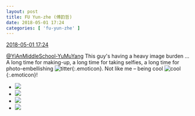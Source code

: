 ```yaml
---
layout: post
title: FU Yun-zhe (傅韵哲)
date: 2018-05-01 17:24
categories: [ 'fu-yun-zhe' ]
---
```


<div class="weibo-info">
  <a href="https://weibo.com/6505655408/GeEnOauro">2018-05-01 17:24</a>
</div>

[@YiAnMiddleSchool-YuMuYang](https://weibo.com/u/6505651747) This guy's having a heavy image burden … A long time for making-up, a long time for taking selfies, a long time for photo-embellishing ![titter](https://img.t.sinajs.cn/t4/appstyle/expression/ext/normal/71/2018new_touxiao_org.png){:.emoticon}. Not like me – being cool ![cool](https://img.t.sinajs.cn/t4/appstyle/expression/ext/normal/c4/2018new_ku_org.png){:.emoticon}!

<!-- more -->

<ul class="weibo-pic-list-2">
  <li class="weibo-pic">
    <a href="https://wx2.sinaimg.cn/mw690/0076h49Wgy1fqvyna27e1j30u01hckjl.jpg"><img src="https://wx2.sinaimg.cn/thumb150/0076h49Wgy1fqvyna27e1j30u01hckjl.jpg"/></a>
  </li>
  <li class="weibo-pic">
    <a href="https://wx4.sinaimg.cn/mw690/0076h49Wgy1fqvyncpawfj30u01hckjl.jpg"><img src="https://wx4.sinaimg.cn/thumb150/0076h49Wgy1fqvyncpawfj30u01hckjl.jpg"/></a>
  </li>
  <li class="weibo-pic">
    <a href="https://wx1.sinaimg.cn/mw690/0076h49Wgy1fqvynfjxzkj30u01hckjl.jpg"><img src="https://wx1.sinaimg.cn/thumb150/0076h49Wgy1fqvynfjxzkj30u01hckjl.jpg"/></a>
  </li>
  <li class="weibo-pic">
    <a href="https://wx2.sinaimg.cn/mw690/0076h49Wgy1fqvynkt88tj32c03407wj.jpg"><img src="https://wx2.sinaimg.cn/thumb150/0076h49Wgy1fqvynkt88tj32c03407wj.jpg"/></a>
  </li>
</ul>
